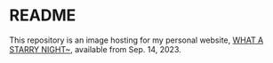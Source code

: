 # README
This repository is an image hosting for my personal website, [WHAT A STARRY NIGHT~](https://helloworld-1017.github.io/), available from Sep. 14, 2023.

